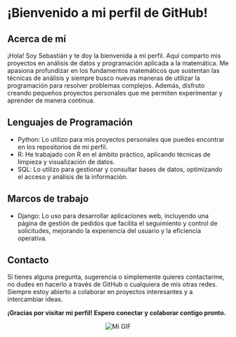 # ¡Bienvenido a mi perfil de GitHub! 

## Acerca de mí
¡Hola! Soy Sebastián y te doy la bienvenida a mi perfil. Aquí comparto mis proyectos en análisis de datos y programación aplicada a la matemática. Me apasiona profundizar en los fundamentos matemáticos que sustentan las técnicas de análisis y siempre busco nuevas maneras de utilizar la programación para resolver problemas complejos. Además, disfruto creando pequeños proyectos personales que me permiten experimentar y aprender de manera continua.

## Lenguajes de Programación

- Python: Lo utilizo para mis proyectos personales que puedes encontrar en los repositorios de mi perfil.
- R: He trabajado con R en el ámbito práctico, aplicando técnicas de limpieza y visualización de datos.
- SQL: Lo utilizo para gestionar y consultar bases de datos, optimizando el acceso y análisis de la información.

## Marcos de trabajo

- Django: Lo uso para desarrollar aplicaciones web, incluyendo una página de gestión de pedidos que facilita el seguimiento y control de solicitudes, mejorando la experiencia del usuario y la eficiencia operativa.

## Contacto
Si tienes alguna pregunta, sugerencia o simplemente quieres contactarme, no dudes en hacerlo a través de GitHub o cualquiera de mis otras redes. Siempre estoy abierto a colaborar en proyectos interesantes y a intercambiar ideas.

**¡Gracias por visitar mi perfil! Espero conectar y colaborar contigo pronto.**

<div style="text-align: center;">
    <img src="https://i.gifer.com/WFrs.gif" alt="Mi GIF" />
</div>
